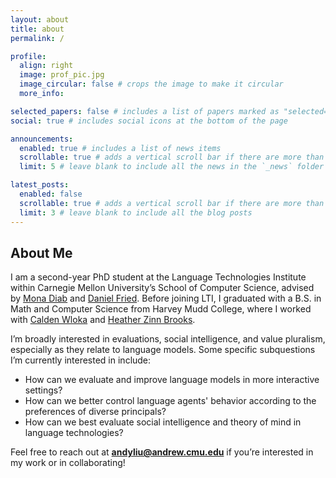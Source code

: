 ```yaml
---
layout: about
title: about
permalink: /

profile:
  align: right
  image: prof_pic.jpg
  image_circular: false # crops the image to make it circular
  more_info: 

selected_papers: false # includes a list of papers marked as "selected={true}"
social: true # includes social icons at the bottom of the page

announcements:
  enabled: true # includes a list of news items
  scrollable: true # adds a vertical scroll bar if there are more than 3 news items
  limit: 5 # leave blank to include all the news in the `_news` folder

latest_posts:
  enabled: false
  scrollable: true # adds a vertical scroll bar if there are more than 3 new posts items
  limit: 3 # leave blank to include all the blog posts
---
```


## About Me

I am a second-year PhD student at the Language Technologies Institute within Carnegie Mellon University’s School of Computer Science, advised by [Mona Diab](https://www.lti.cs.cmu.edu/people/faculty/diab-mona.html) and [Daniel Fried](https://dpfried.github.io/). Before joining LTI, I graduated with a B.S. in Math and Computer Science from Harvey Mudd College, where I worked with [Calden Wloka](https://www.caldenwloka.com/) and [Heather Zinn Brooks](https://sites.google.com/g.hmc.edu/hzinnbrooks).

I’m broadly interested in evaluations, social intelligence, and value pluralism, especially as they relate to language models. Some specific subquestions I’m currently interested in include:

* How can we evaluate and improve language models in more interactive settings?
* How can we better control language agents' behavior according to the preferences of diverse principals?
* How can we best evaluate social intelligence and theory of mind in language technologies?

Feel free to reach out at **andyliu@andrew.cmu.edu** if you’re interested in my work or in collaborating!